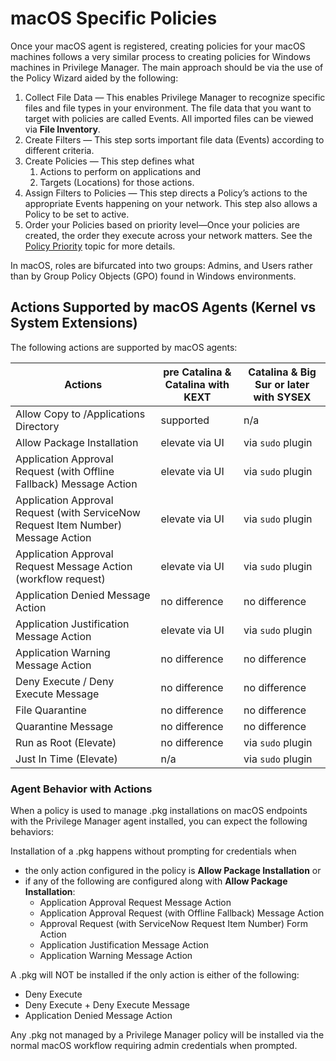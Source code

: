 [title]: # (macOS Specific Policies)
[tags]: # ( )
[priority]: # (6)
# macOS Specific Policies

Once your macOS agent is registered, creating policies for your macOS machines follows a very similar process to creating policies for Windows machines in Privilege Manager. The main approach should be via the use of the Policy Wizard aided by the following:

1. Collect File Data — This enables Privilege Manager to recognize specific files and file types in your environment. The file data that you want to target with policies are called Events. All imported files can be viewed via __File Inventory__.
1. Create Filters — This step sorts important file data (Events) according to different criteria.
1. Create Policies — This step defines what
   1. Actions to perform on applications and
   1. Targets (Locations) for those actions.
1. Assign Filters to Policies — This step directs a Policy’s actions to the appropriate Events happening on your network. This step also allows a Policy to be set to active.
1. Order your Policies based on priority level—Once your policies are created, the order they execute across your network matters. See the [Policy Priority](../../app-control/policies/priority.md) topic for more details.

In macOS, roles are bifurcated into two groups: Admins, and Users rather than by Group Policy Objects (GPO) found in Windows environments.

## Actions Supported by macOS Agents (Kernel vs System Extensions)

The following actions are supported by macOS agents:

| Actions | pre Catalina & Catalina with __KEXT__ | Catalina & Big Sur or later with __SYSEX__ |
| ----- | -----| ----- |
| Allow Copy to /Applications Directory | supported | n/a |
| Allow Package Installation | elevate via UI | via `sudo` plugin |
| Application Approval Request (with Offline Fallback) Message Action | elevate via UI | via `sudo` plugin |
| Application Approval Request (with ServiceNow Request Item Number) Message Action | elevate via UI | via `sudo` plugin |
| Application Approval Request Message Action (workflow request) | elevate via UI | via `sudo` plugin |
| Application Denied Message Action | no difference | no difference |
| Application Justification Message Action | elevate via UI | via `sudo` plugin |
| Application Warning Message Action | no difference | no difference |
| Deny Execute / Deny Execute Message | no difference | no difference |
| File Quarantine | no difference | no difference |
| Quarantine Message | no difference | no difference |
| Run as Root (Elevate) | no difference | via `sudo` plugin |
| Just In Time (Elevate) | n/a | via `sudo` plugin |

### Agent Behavior with Actions

When a policy is used to manage .pkg installations on macOS endpoints with the Privilege Manager agent installed, you can expect the following behaviors:

Installation of a .pkg happens without prompting for credentials when

* the only action configured in the policy is __Allow Package Installation__ or
* if any of the following are configured along with __Allow Package Installation__:
  * Application Approval Request Message Action
  * Application Approval Request (with Offline Fallback) Message Action
  * Approval Request (with ServiceNow Request Item Number) Form Action
  * Application Justification Message Action
  * Application Warning Message Action

A .pkg will NOT be installed if the only action is either of the following:

* Deny Execute
* Deny Execute + Deny Execute Message
* Application Denied Message Action

Any .pkg not managed by a Privilege Manager policy will be installed via the normal macOS workflow requiring admin credentials when prompted.
